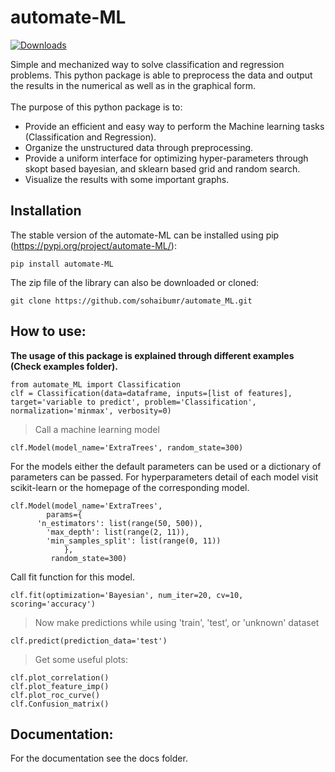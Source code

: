 # automate-ML

[![Downloads](https://static.pepy.tech/badge/automate-ML)](https://pepy.tech/project/automate-ML)

Simple and mechanized way to solve classification and regression problems. This python package is able to preprocess the data and output the results in the numerical as well as in the graphical form. <br /> <br />
The purpose of this python package is to:
*  Provide an efficient and easy way to perform the Machine learning tasks (Classification and Regression).
*  Organize the unstructured data through preprocessing.
*  Provide a uniform interface for optimizing hyper-parameters through skopt based bayesian, and sklearn based grid and random search.
*  Visualize the results with some important graphs.

## Installation

The stable version of the automate-ML can be installed using pip (https://pypi.org/project/automate-ML/):
````
pip install automate-ML 
````
The zip file of the library can also be downloaded or cloned:

````
git clone https://github.com/sohaibumr/automate_ML.git
````

## How to use:

**The usage of this package is explained through different examples (Check examples folder).**

````
from automate_ML import Classification
clf = Classification(data=dataframe, inputs=[list of features], target='variable to predict', problem='Classification', normalization='minmax', verbosity=0) 
````

> Call a machine learning model
````
clf.Model(model_name='ExtraTrees', random_state=300)
````
For the models either the default parameters can be used or a dictionary of parameters can be passed. For hyperparameters detail of each model visit scikit-learn or the homepage of the corresponding model. <br />

````
clf.Model(model_name='ExtraTrees',
        params={
      'n_estimators': list(range(50, 500)),
        'max_depth': list(range(2, 11)),
        'min_samples_split': list(range(0, 11))
            },
         random_state=300)

````
Call fit function for this model.
````
clf.fit(optimization='Bayesian', num_iter=20, cv=10, scoring='accuracy')
````

> Now make predictions while using 'train', 'test', or 'unknown' dataset
````
clf.predict(prediction_data='test')
````

> Get some useful plots:
````
clf.plot_correlation()
clf.plot_feature_imp()
clf.plot_roc_curve()
clf.Confusion_matrix()
````
## Documentation:

For the documentation see the docs folder.

